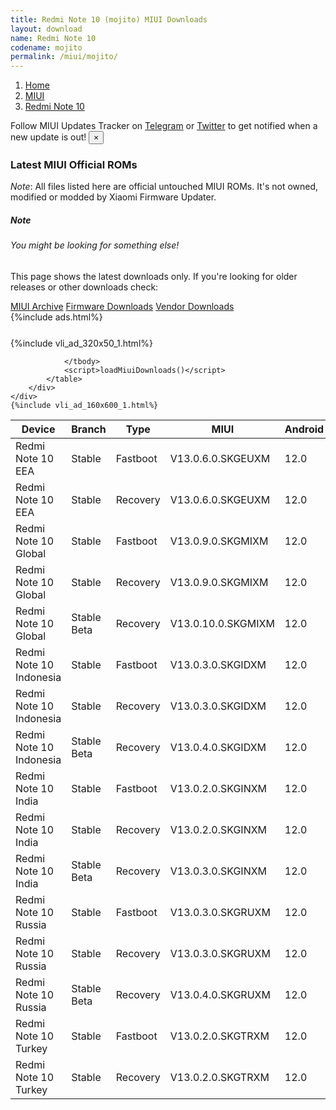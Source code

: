 ```yaml
---
title: Redmi Note 10 (mojito) MIUI Downloads
layout: download
name: Redmi Note 10
codename: mojito
permalink: /miui/mojito/
---
```

<nav aria-label="breadcrumb">
    <ol class="breadcrumb">
        <li class="breadcrumb-item"><a href="/">Home</a></li>
        <li class="breadcrumb-item"><a href="/miui/">MIUI</a></li>
        <li class="breadcrumb-item active" aria-current="page"><a href="/miui/mojito/">Redmi Note 10</a></li>
    </ol>
</nav>
<div class="alert alert-primary alert-dismissible fade show" role="alert">
    Follow MIUI Updates Tracker on <a href="https://t.me/MIUIUpdatesTracker" class="alert-link">Telegram</a>
     or <a href="https://twitter.com/MiFwUpdater" class="alert-link">Twitter</a> to get notified when a new update is out!
    <button type="button" class="close" data-dismiss="alert" aria-label="Close">
        <span aria-hidden="true">&times;</span>
    </button>
</div>

### Latest MIUI Official ROMs
*Note*: All files listed here are official untouched MIUI ROMs. It's not owned, modified or modded by Xiaomi Firmware Updater.
<div class="card">
  <div class="card-body">
    <h5 class="card-title">Note</h5>
    <h6 class="card-subtitle mb-2 text-muted">You might be looking for something else!</h6>
    <p class="card-text">This page shows the latest downloads only.
     If you're looking for older releases or other downloads check:</p>
    <a href="/archive/miui/mojito/" class="card-link">MIUI Archive</a>
    <a href="/firmware/mojito/" class="card-link">Firmware Downloads</a>
    <a href="/vendor/mojito/" class="card-link">Vendor Downloads</a>
  </div>
</div>
{%include ads.html%}
<div class="row justify-content-center">
    <div class="col-10">
        <div class="table-responsive-md" style="margin-top: 25px;">
            {%include vli_ad_320x50_1.html%}
            <table id="miui" class="display dt-responsive nowrap compact table table-striped table-hover table-sm">
                <thead class="thead-dark">
                    <tr>
                        <th data-ref="device">Device</th>
                        <th data-ref="branch">Branch</th>
                        <th data-ref="type">Type</th>
                        <th data-ref="miui">MIUI</th>
                        <th data-ref="android">Android</th>
                        <th data-ref="size">Size</th>
                        <th data-ref="size">Date</th>
                        <th data-ref="link">Link</th>
                    </tr>
                </thead>
                <tbody>
                <tr><td>Redmi Note 10 EEA</td><td>Stable</td><td>Fastboot</td><td>V13.0.6.0.SKGEUXM</td><td>12.0</td><td>5.3 GB</td><td>2022-08-08</td><td><a href="/miui/mojito/stable/V13.0.6.0.SKGEUXM/">Download</a></td></tr>
<tr><td>Redmi Note 10 EEA</td><td>Stable</td><td>Recovery</td><td>V13.0.6.0.SKGEUXM</td><td>12.0</td><td>2.9 GB</td><td>2022-08-19</td><td><a href="/miui/mojito/stable/V13.0.6.0.SKGEUXM/">Download</a></td></tr>
<tr><td>Redmi Note 10 Global</td><td>Stable</td><td>Fastboot</td><td>V13.0.9.0.SKGMIXM</td><td>12.0</td><td>5.3 GB</td><td>2022-06-16</td><td><a href="/miui/mojito/stable/V13.0.9.0.SKGMIXM/">Download</a></td></tr>
<tr><td>Redmi Note 10 Global</td><td>Stable</td><td>Recovery</td><td>V13.0.9.0.SKGMIXM</td><td>12.0</td><td>2.9 GB</td><td>2022-06-21</td><td><a href="/miui/mojito/stable/V13.0.9.0.SKGMIXM/">Download</a></td></tr>
<tr><td>Redmi Note 10 Global</td><td>Stable Beta</td><td>Recovery</td><td>V13.0.10.0.SKGMIXM</td><td>12.0</td><td>2.9 GB</td><td>2022-09-03</td><td><a href="/miui/mojito/stable beta/V13.0.10.0.SKGMIXM/">Download</a></td></tr>
<tr><td>Redmi Note 10 Indonesia</td><td>Stable</td><td>Fastboot</td><td>V13.0.3.0.SKGIDXM</td><td>12.0</td><td>4.7 GB</td><td>2022-06-24</td><td><a href="/miui/mojito/stable/V13.0.3.0.SKGIDXM/">Download</a></td></tr>
<tr><td>Redmi Note 10 Indonesia</td><td>Stable</td><td>Recovery</td><td>V13.0.3.0.SKGIDXM</td><td>12.0</td><td>2.9 GB</td><td>2022-06-29</td><td><a href="/miui/mojito/stable/V13.0.3.0.SKGIDXM/">Download</a></td></tr>
<tr><td>Redmi Note 10 Indonesia</td><td>Stable Beta</td><td>Recovery</td><td>V13.0.4.0.SKGIDXM</td><td>12.0</td><td>2.9 GB</td><td>2022-09-09</td><td><a href="/miui/mojito/stable beta/V13.0.4.0.SKGIDXM/">Download</a></td></tr>
<tr><td>Redmi Note 10 India</td><td>Stable</td><td>Fastboot</td><td>V13.0.2.0.SKGINXM</td><td>12.0</td><td>3.7 GB</td><td>2022-06-15</td><td><a href="/miui/mojito/stable/V13.0.2.0.SKGINXM/">Download</a></td></tr>
<tr><td>Redmi Note 10 India</td><td>Stable</td><td>Recovery</td><td>V13.0.2.0.SKGINXM</td><td>12.0</td><td>2.8 GB</td><td>2022-06-21</td><td><a href="/miui/mojito/stable/V13.0.2.0.SKGINXM/">Download</a></td></tr>
<tr><td>Redmi Note 10 India</td><td>Stable Beta</td><td>Recovery</td><td>V13.0.3.0.SKGINXM</td><td>12.0</td><td>2.8 GB</td><td>2022-09-05</td><td><a href="/miui/mojito/stable beta/V13.0.3.0.SKGINXM/">Download</a></td></tr>
<tr><td>Redmi Note 10 Russia</td><td>Stable</td><td>Fastboot</td><td>V13.0.3.0.SKGRUXM</td><td>12.0</td><td>4.8 GB</td><td>2022-06-24</td><td><a href="/miui/mojito/stable/V13.0.3.0.SKGRUXM/">Download</a></td></tr>
<tr><td>Redmi Note 10 Russia</td><td>Stable</td><td>Recovery</td><td>V13.0.3.0.SKGRUXM</td><td>12.0</td><td>2.9 GB</td><td>2022-06-29</td><td><a href="/miui/mojito/stable/V13.0.3.0.SKGRUXM/">Download</a></td></tr>
<tr><td>Redmi Note 10 Russia</td><td>Stable Beta</td><td>Recovery</td><td>V13.0.4.0.SKGRUXM</td><td>12.0</td><td>2.9 GB</td><td>2022-09-09</td><td><a href="/miui/mojito/stable beta/V13.0.4.0.SKGRUXM/">Download</a></td></tr>
<tr><td>Redmi Note 10 Turkey</td><td>Stable</td><td>Fastboot</td><td>V13.0.2.0.SKGTRXM</td><td>12.0</td><td>4.7 GB</td><td>2022-06-29</td><td><a href="/miui/mojito/stable/V13.0.2.0.SKGTRXM/">Download</a></td></tr>
<tr><td>Redmi Note 10 Turkey</td><td>Stable</td><td>Recovery</td><td>V13.0.2.0.SKGTRXM</td><td>12.0</td><td>2.9 GB</td><td>2022-07-05</td><td><a href="/miui/mojito/stable/V13.0.2.0.SKGTRXM/">Download</a></td></tr>

                </tbody>
                <script>loadMiuiDownloads()</script>
            </table>
        </div>
    </div>
    {%include vli_ad_160x600_1.html%}
</div>
